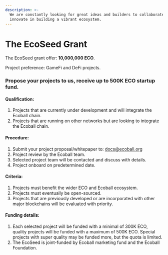 ```yaml
---
description: >-
  We are constantly looking for great ideas and builders to collaborate and
  innovate in building a vibrant ecosystem.
---
```


# The EcoSeed Grant

The EcoSeed grant offer: **10,000,000 ECO**.

Project preference: GameFi and DeFi projects.



### Propose your projects to us, receive up to 500K ECO startup fund.

&#x20;

#### Qualification:

1. Projects that are currently under development and will integrate the Ecoball chain.
2. Projects that are running on other networks but are looking to integrate the Ecoball chain.

&#x20;

#### Procedure:

1. Submit your project proposal/whitepaper to: [docs@ecoball.org](mailto:docs@ecoball.org)
2. Project review by the Ecoball team.
3. Selected project team will be contacted and discuss with details.
4. Project onboard on predetermined date.

&#x20;

#### Criteria:

1. Projects must benefit the wider ECO and Ecoball ecosystem.
2. Projects must eventually be open-sourced.
3. Projects that are previously developed or are incorporated with other major blockchains will be evaluated with priority.

&#x20;

#### Funding details:

1. Each selected project will be funded with a minimal of 300K ECO, quality projects will be funded with a maximum of 500K ECO. Special projects with super quality may be funded more, but the quota is limited.
2. The EcoSeed is joint-funded by Ecoball marketing fund and the Ecoball Foundation.

